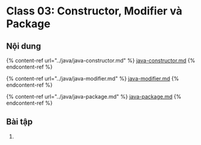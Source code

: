 # Class 03: Constructor, Modifier và Package

## Nội dung

{% content-ref url="../java/java-constructor.md" %}
[java-constructor.md](../java/java-constructor.md)
{% endcontent-ref %}

{% content-ref url="../java/java-modifier.md" %}
[java-modifier.md](../java/java-modifier.md)
{% endcontent-ref %}

{% content-ref url="../java/java-package.md" %}
[java-package.md](../java/java-package.md)
{% endcontent-ref %}



## Bài tập

1.
